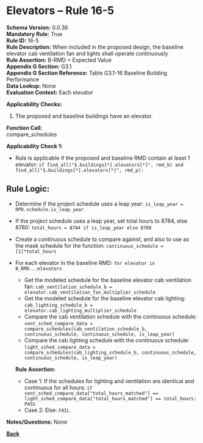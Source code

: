 # Elevators – Rule 16-5  
**Schema Version:** 0.0.36        
**Mandatory Rule:** True          
**Rule ID:** 16-5  
**Rule Description:** When included in the proposed design, the baseline elevator cab ventilation fan and lights shall operate continuously  
**Rule Assertion:** B-RMD = Expected Value                                           
**Appendix G Section:** G3.1  
**Appendix G Section Reference:** Table G3.1-16 Baseline Building Performance  
**Data Lookup:** None  
**Evaluation Context:** Each elevator  

**Applicability Checks:**  
  1. The proposed and baseline buildings have an elevator.  

**Function Call:**  
compare_schedules

**Applicability Check 1:**
- Rule is applicable if the proposed and baseline RMD contain at least 1 elevator: `if find_all("$.buildings[*].elevators[*]", rmd_b) and find_all("$.buildings[*].elevators[*]", rmd_p):`

## Rule Logic:
- Determine if the project schedule uses a leap year: `is_leap_year = RPD.schedule.is_leap_year`
- If the project schedule uses a leap year, set total hours to 8784, else 8760: `total_hours = 8784 if is_leap_year else 8760`
- Create a continuous schedule to compare against, and also to use as the mask schedule for the function: `continuous_schedule = [1]*total_hours`
- For each elevator in the baseline RMD: `for elevator in B_RMD...elevators`
  - Get the modeled schedule for the baseline elevator cab ventilation fan: `cab_ventilation_schedule_b = elevator.cab_ventilation_fan_multiplier_schedule`
  - Get the modeled schedule for the baseline elevator cab lighting: `cab_lighting_schedule_b = elevator.cab_lighting_multiplier_schedule`
  - Compare the cab ventilation schedule with the continuous schedule: `vent_sched_compare_data = compare_schedules(cab_ventilation_schedule_b, continuous_schedule, continuous_schedule, is_leap_year)`
  - Compare the cab lighting schedule with the continuous schedule: `light_sched_compare_data = compare_schedules(cab_lighting_schedule_b, continuous_schedule, continuous_schedule, is_leap_year)`

  **Rule Assertion:**  
    - Case 1: If the schedules for lighting and ventilation are identical and continuous for all hours: `if vent_sched_compare_data["total_hours_matched"] == light_sched_compare_data["total_hours_matched"] == total_hours: PASS`
    - Case 2: Else: `FAIL`

**Notes/Questions:**
None

 **[Back](../_toc.md)**
